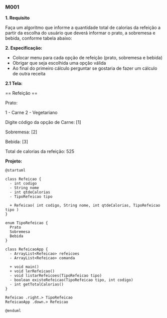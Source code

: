 ### M001

**1. Requisito**

   Faça um algoritmo que informe a quantidade total de calorias da refeição a partir da escolha do usuário que deverá informar o prato, a sobremesa e bebida, conforme tabela abaixo:
   
**2. Especificação:**
* Colocar menu para cada opção de refeição (prato, sobremesa e bebida)
* Obrigar que seja escolhida uma opção válida
* Ao final do primeiro cálculo perguntar se gostaria de fazer um cálculo de outra receita

**2.1 Tela:**

== Refeição == 

Prato:

 1 - Carne 
 2 - Vegetariano 
 
 Digite código da opção de Carne: [1]
 
Sobremesa: [2]

Bebida: [3]

Total de calorias da refeição: 525

**Projeto:**

```
@startuml

class Refeicao {
  - int codigo
  - String nome
  - int qtdeCalorias
  - TipoRefeicao tipo
  
  + Refeicao( int codigo, String nome, int qtdeCalorias, TipoRefeicao tipo )
}

enum TipoRefeicao {
  Prato
  Sobremesa
  Bebida
}

class RefeicaoApp {
  - ArrayList<Refeicao> refeicoes
  - ArrayList<Refeicao> comanda
  
  + void main() 
  + void lerRefeicao()
  - void listarRefeicoes(TipoRefeicao tipo)
  - boolean existeRefeicao(TipoRefeicao tipo, int codigo)
  - int getTotalCalorias()
}

Refeicao .right.> TipoRefeicao
RefeicaoApp .down.> Refeicao

@enduml
```


